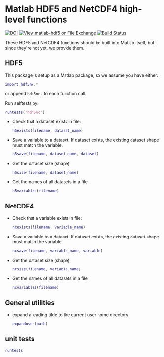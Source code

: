 # Matlab HDF5 and NetCDF4 high-level functions

[![DOI](https://zenodo.org/badge/273830124.svg)](https://zenodo.org/badge/latestdoi/273830124)
[![View matlab-hdf5 on File Exchange](https://www.mathworks.com/matlabcentral/images/matlab-file-exchange.svg)](https://www.mathworks.com/matlabcentral/fileexchange/78673-matlab-hdf5)
[![Build Status](https://travis-ci.com/geospace-code/matlab-hdf5.svg?branch=master)](https://travis-ci.com/geospace-code/matlab-hdf5)

These HDF5 and NetCDF4 functions should be built into Matlab itself, but since they're not yet, we provide them.

## HDF5

This package is setup as a Matlab package, so we assume you have either:

```matlab
import hdf5nc.*
```

or append `hdf5nc.` to each function call.

Run selftests by:

```matlab
runtests('hdf5nc')
```

* Check that a dataset exists in file:

    ```matlab
    h5exists(filename, dataset_name)
    ```

* Save a variable to a dataset. If dataset exists, the existing dataset shape must match the variable.

    ```matlab
    h5save(filename, dataset_name, dataset)
    ```

* Get the dataset size (shape)

    ```matlab
    h5size(filename, dataset_name)
    ```

* Get the names of all datasets in a file

    ```matlab
    h5variables(filename)
    ```

## NetCDF4

* Check that a variable exists in file:

    ```matlab
    ncexists(filename, variable_name)
    ```

* Save a variable to a dataset. If dataset exists, the existing dataset shape must match the variable.

    ```matlab
    ncsave(filename, variable_name, variable)
    ```

* Get the dataset size (shape)

    ```matlab
    ncsize(filename, variable_name)
    ```

* Get the names of all datasets in a file

    ```matlab
    ncvariables(filename)
    ```

## General utilities

* expand a leading tilde to the current user home directory

    ```matlab
    expanduser(path)
    ```

## unit tests

```matlab
runtests
```
